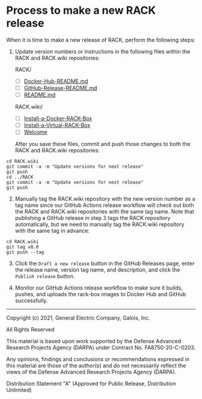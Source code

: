 # Process to make a new RACK release

When it is time to make a new release of RACK, perform the following
steps:

1. Update version numbers or instructions in the following files
   within the RACK and RACK.wiki repositories:

   RACK/

   - [ ] [Docker-Hub-README.md](Docker-Hub-README.md)
   - [ ] [GitHub-Release-README.md](GitHub-Release-README.md)
   - [ ] [README.md](README.md)

   RACK.wiki/

   - [ ] [Install-a-Docker-RACK-Box](https://github.com/ge-high-assurance/RACK/wiki/Install-a-Docker-RACK-Box)
   - [ ] [Install-a-Virtual-RACK-Box](https://github.com/ge-high-assurance/RACK/wiki/Install-a-Virtual-RACK-Box)
   - [ ] [Welcome](https://github.com/ge-high-assurance/RACK/wiki/_Welcome)

   After you save these files, commit and push those changes to both
   the RACK and RACK.wiki repositories:

```shell
cd RACK.wiki
git commit -a -m "Update versions for next release"
git push
cd ../RACK
git commit -a -m "Update versions for next release"
git push
```

2. Manually tag the RACK.wiki repository with the new version number
   as a tag name since our GitHub Actions release workflow will check
   out both the RACK and RACK.wiki repositories with the same tag
   name.  Note that publishing a GitHub release in step 3 tags the
   RACK repository automatically, but we need to manually tag the
   RACK.wiki repository with the same tag in advance:

```shell
cd RACK.wiki
git tag v8.0
git push --tag
```

3. Click the `Draft a new release` button in the GitHub Releases page,
   enter the release name, version tag name, and description, and
   click the `Publish release` button.

4. Monitor our GitHub Actions release workflow to make sure it builds,
   pushes, and uploads the rack-box images to Docker Hub and GitHub
   successfully.

---
Copyright (c) 2021, General Electric Company, Galois, Inc.

All Rights Reserved

This material is based upon work supported by the Defense Advanced
Research Projects Agency (DARPA) under Contract No. FA8750-20-C-0203.

Any opinions, findings and conclusions or recommendations expressed in
this material are those of the author(s) and do not necessarily
reflect the views of the Defense Advanced Research Projects Agency
(DARPA).

Distribution Statement "A" (Approved for Public Release, Distribution
Unlimited)
